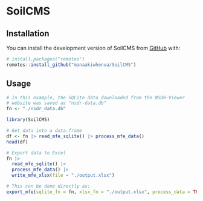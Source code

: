
# SoilCMS

## Installation

You can install the development version of SoilCMS from [GitHub](https://github.com/) with:

``` r
# install.packages("remotes")
remotes::install_github("manaakiwhenua/SoilCMS")
```

## Usage

```r
# In this example, the SQLite data downloaded from the NSDR-Viewer
# website was saved as "nsdr-data.db"
fn <- "./nsdr_data.db"

library(SoilCMS)

# Get data into a data.frame
df <- fn |> read_mfe_sqlite() |> process_mfe_data()
head(df)

# Export data to Excel
fn |> 
  read_mfe_sqlite() |> 
  process_mfe_data() |>
  write_mfe_xlsx(file = "./output.xlsx")

# This can be done directly as:
export_mfe(sqlite_fn = fn, xlsx_fn = "./output.xlsx", process_data = TRUE)
```
